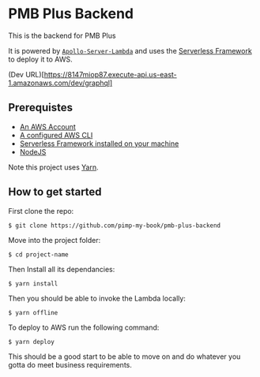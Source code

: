 # PMB Plus Backend

This is the backend for PMB Plus

It is powered by [`Apollo-Server-Lambda`](https://github.com/apollographql/apollo-server/tree/master/packages/apollo-server-lambda) and uses the [Serverless Framework](https://serverless.com/) to deploy it to AWS.

(Dev URL)[https://8147miop87.execute-api.us-east-1.amazonaws.com/dev/graphql]

## Prerequistes

- [An AWS Account](https://aws.amazon.com/)
- [A configured AWS CLI](https://serverless.com/framework/docs/providers/aws/guide/credentials/)
- [Serverless Framework installed on your machine](https://serverless.com/framework/docs/providers/aws/guide/installation/)
- [NodeJS](nodejs.org)

Note this project uses [Yarn](https://yarnpkg.com).

## How to get started

First clone the repo:

```
$ git clone https://github.com/pimp-my-book/pmb-plus-backend
```

Move into the project folder:

```
$ cd project-name
```

Then Install all its dependancies:

```
$ yarn install
```

Then you should be able to invoke the Lambda locally:

```
$ yarn offline
```

To deploy to AWS run the following command:

```
$ yarn deploy
```

This should be a good start to be able to move on and do whatever you gotta do meet business requirements.
